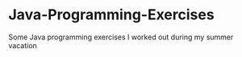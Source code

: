 # Java-Programming-Exercises
Some Java programming exercises I worked out during my summer vacation 
